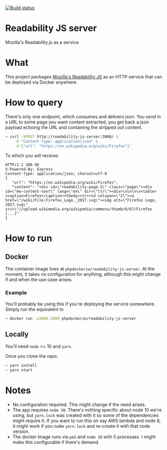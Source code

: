 [![Build status](https://ci.auronconsulting.co.uk/api/v1/teams/main/pipelines/readability-js-server/jobs/build-and-publish-master/badge)](https://ci.auronconsulting.co.uk/teams/main/pipelines/kong-certbot-agent-master)

# Readability JS server

Mozilla's Readability.js as a service

# What

This project packages [Mozilla's Readability JS](https://github.com/mozilla/readability) as an HTTP service that can be 
deployed via Docker anywhere.

# How to query

There's only one endpoint, which consumes and delivers json. You send in a URL to some page you want content extracted, 
you get back a json payload echoing the URL and containing the stripped out content.

```bash
~ curl -XPOST http://readability-js-server:3000/ \
    -H "Content-Type: application/json" \
    -d'{"url": "https://en.wikipedia.org/wiki/Firefox"}'
```

To which you will receive:
```
HTTP/1.1 200 OK
X-Powered-By: Express
Content-Type: application/json; charset=utf-8
{
   "url": "https://en.wikipedia.org/wiki/Firefox",
   "content": "<div id=\"readability-page-1\" class=\"page\"><div id=\"mw-content-text\" lang=\"en\" dir=\"ltr\"><div>\n\n\n\n<table><caption>Firefox</caption><tbody><tr><td colspan=\"2\"><a href=\"/wiki/File:Firefox_Logo,_2017.svg\"><img alt=\"Firefox Logo, 2017.svg\" src=\"//upload.wikimedia.org/wikipedia/commons/thumb/6/67/Firefox [...]"
}
```

# How to run

## Docker

The container image lives at `phpdockerio/readability-js-server`. At the moment, it takes no configuration for anything,
although this might change if and when the use case arises.

### Example
You'll probably be using this if you're deploying the service somewhere. Simply run the equivalent to 
```bash
~ docker run -p3000:3000 phpdockerio/readability-js-server
``` 

## Locally

You'll need `node` >= 10 and `yarn`.

Once you clone the repo:
```bash
~ yarn install
~ yarn start
```

# Notes
  * No configuration required. This might change if the need arises.
  * The app requires `node 10`. There's nothing specific about node 10 we're using, but `yarn.lock` was created
  with it so some of the dependencies might require it. If you want to run this on say AWS lambda and node 8, it might
  work if you nuke `yarn.lock` and re-create it with that node version. 
  * The docker image runs via `pm2` and `node 10` with 5 processes. I might make this configurable if there's demand.
